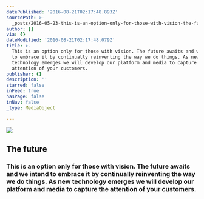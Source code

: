 ```yaml
---
datePublished: '2016-08-21T02:17:48.893Z'
sourcePath: >-
  _posts/2016-05-23-this-is-an-option-only-for-those-with-vision-the-future-awa.md
author: []
via: {}
dateModified: '2016-08-21T02:17:48.079Z'
title: >-
  This is an option only for those with vision. The future awaits and we intend
  to embrace it by continually reinventing the way we do things. As new
  technology emerges we will develop our platform and media to capture the
  attention of your customers.
publisher: {}
description: ''
starred: false
inFeed: true
hasPage: false
inNav: false
_type: MediaObject

---
```

<article style=""><img src="https://the-grid-user-content.s3-us-west-2.amazonaws.com/73c0e8bd-de24-4d5b-82f0-b3cabd1176f5.jpg" /><h1>The future</h1></article>

### This is an option only for those with vision. The future awaits and we intend to embrace it by continually reinventing the way we do things. As new technology emerges we will develop our platform and media to capture the attention of your customers.